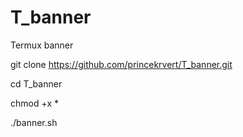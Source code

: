 # T_banner
Termux banner 

git clone https://github.com/princekrvert/T_banner.git

cd T_banner

chmod +x *

./banner.sh

